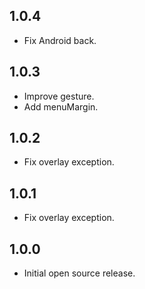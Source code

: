 ## 1.0.4

* Fix Android back.

## 1.0.3

* Improve gesture.  
* Add menuMargin.

## 1.0.2

* Fix overlay exception.

## 1.0.1

* Fix overlay exception.

## 1.0.0

* Initial open source release.
